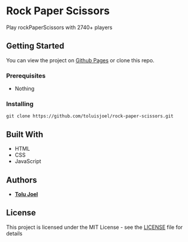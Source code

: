 # Rock Paper Scissors

Play rockPaperScissors with 2740+ players

## Getting Started

You can view the project on [Github Pages](https://toluisjoel.github.io/rock-paper-scissors) or clone this repo.

### Prerequisites

* Nothing

### Installing

```
git clone https://github.com/toluisjoel/rock-paper-scissors.git
```

## Built With

* HTML
* CSS
* JavaScript

## Authors

* [**Tolu Joel**](https://github.com/toluisjoel)

## License

This project is licensed under the MIT License - see the [LICENSE](LICENSE) file for details
